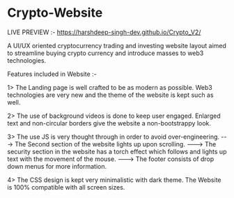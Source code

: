 # Crypto-Website

LIVE PREVIEW :- https://harshdeep-singh-dev.github.io/Crypto_V2/

A UI/UX oriented cryptocurrency trading and investing website layout aimed to streamline buying crypto currency and introduce masses to web3 technologies.

Features included in Website :- 

1> The Landing page is well crafted to be as modern as possible. Web3 technologies are very new and the theme of the website is kept such as well.

2> The use of background videos is done to keep user engaged. Enlarged text and non-circular borders give the website a non-bootstrappy look.

3> The use JS is very thought through in order to avoid over-engineering.
    ---> The Second section of the website lights up upon scrolling.
    ---> The security section in the website has a torch effect which follows and lights up text with the movement of the mouse.
    ---> The footer consists of drop down menus for more information.

4> The CSS design is kept very minimalistic with dark theme. The Website is 100% compatible with all screen sizes.
